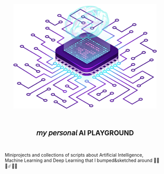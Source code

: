 <br />
<div align="center">
  <a href="https://www.asjaboros.net/space-station-love"><img width="450px" src="ai.png"></a>
  <p>⠀</p>
  <h2>𝘮𝘺 𝘱𝘦𝘳𝘴𝘰𝘯𝘢𝘭 AI PLAYGROUND</h2>
  <p>⠀</p>
</div>

Miniprojects and collections of scripts about Artificial Intelligence,<br />
Machine Learning and Deep Learning that I bumped&sketched around 🌌🚀✨☄️👩‍🚀

